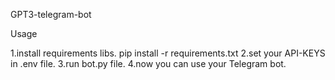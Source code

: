 GPT3-telegram-bot

Usage

1.install requirements libs. pip install -r requirements.txt
2.set your API-KEYS in .env file.
3.run bot.py file.
4.now you can use your Telegram bot.
